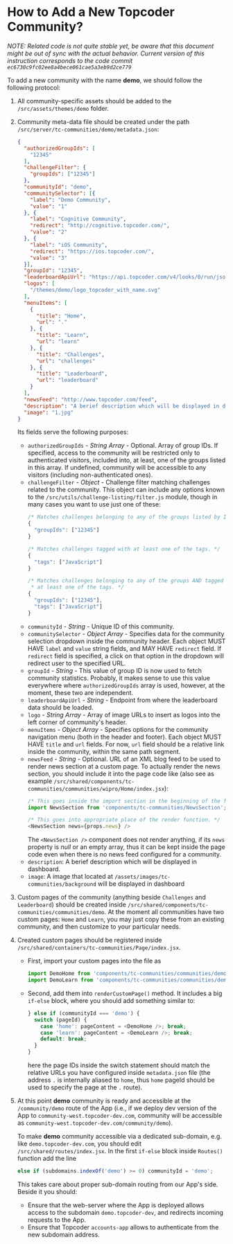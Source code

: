 # How to Add a New Topcoder Community?
*NOTE: Related code is not quite stable yet, be aware that this document might be out of sync with the actual behavior. Current version of this instruction corresponds to the code commit `ec6730c9fc02ee8a4bece061cae5a3eb9d2ce779`*

To add a new community with the name **demo**, we should follow the following protocol:

1.  All community-specific assets should be added to the `/src/assets/themes/demo` folder.
2.  Community meta-data file should be created under the path `/src/server/tc-communities/demo/metadata.json`:
    ```json
    {
      "authorizedGroupIds": [
        "12345"
      ],
      "challengeFilter": {
        "groupIds": ["12345"]
      },
      "communityId": "demo",
      "communitySelector": [{
        "label": "Demo Community",
        "value": "1"
      }, {
        "label": "Cognitive Community",
        "redirect": "http://cognitive.topcoder.com/",
        "value": "2"
      }, {
        "label": "iOS Community",
        "redirect": "https://ios.topcoder.com/",
        "value": "3"
      }],
      "groupId": "12345",
      "leaderboardApiUrl": "https://api.topcoder.com/v4/looks/0/run/json/",
      "logos": [
        "/themes/demo/logo_topcoder_with_name.svg"
      ],
      "menuItems": [
        {
          "title": "Home",
          "url": "."
        }, {
          "title": "Learn",
          "url": "learn"
        }, {
          "title": "Challenges",
          "url": "challenges"
        }, {
          "title": "Leaderboard",
          "url": "leaderboard"
        }
      ],
      "newsFeed": "http://www.topcoder.com/feed",
      "description": "A berief description which will be displayed in dashboard",
      "image": "1.jpg"
    }
    ```
    Its fields serve the following purposes:
    -   `authorizedGroupIds` - *String Array* - Optional. Array of group IDs. If specified, access to the community will be restricted only to authenticated visitors, included into, at least, one of the groups listed in this array. If undefined, community will be accessible to any visitors (including non-authenticated ones).
    -   `challengeFilter` - *Object* - Challenge filter matching challenges related to the community. This object can include any options known to the `/src/utils/challenge-listing/filter.js` module, though in many cases you want to use just one of these:
        ```js
        /* Matches challenges belonging to any of the groups listed by ID. */
        {
          "groupIds": ["12345"]
        }

        /* Matches challenges tagged with at least one of the tags. */
        {
          "tags": ["JavaScript"]
        }

        /* Matches challenges belonging to any of the groups AND tagged with
         * at least one of the tags. */
        {
          "groupIds": ["12345"],
          "tags": ["JavaScript"]
        }
        ```
    -   `communityId` - *String* - Unique ID of this community.
    -   `communitySelector` - *Object Array* - Specifies data for the community selection dropdown inside the community header. Each object MUST HAVE `label` and `value` string fields, and MAY HAVE `redirect` field. If `redirect` field is specified, a click on that option in the dropdown will redirect user to the specified URL.
    -   `groupId` - *String* - This value of group ID is now used to fetch community statistics. Probably, it makes sense to use this value everywhere where `authorizedGroupIds` array is used, however, at the moment, these two are independent.
    -   `leaderboardApiUrl` - *String* - Endpoint from where the leaderboard data should be loaded.
    -   `logo` - *String Array* - Array of image URLs to insert as logos into the left corner of community's header.
    -   `menuItems` - *Object Array* - Specifies options for the community navigation menu (both in the header and footer). Each object MUST HAVE `title` and `url` fields. For now, `url` field should be a relative link inside the community, within the same path segment.
    -   `newsFeed` - *String* - Optional. URL of an XML blog feed to be used to render news section at a custom page. To actually render the news section, you should include it into the page code like (also see as example `/src/shared/components/tc-communities/communities/wipro/Home/index.jsx`):
        ``` js
        /* This goes inside the import section in the beginning of the file. */
        import NewsSection from 'components/tc-communities/NewsSection';

        /* This goes into appropriate place of the render function. */
        <NewsSection news={props.news} />
        ```
        The `<NewsSection />` component does not render anything, if its `news` property is *null* or an empty array, thus it can be kept inside the page code even when there is no news feed configured for a community.
    - `description`: A berief description which will be displayed in dashboard.
    - `image`: A image that located at `/assets/images/tc-communities/background` will be displayed in dashboard
3.  Custom pages of the community (anything beside `Challenges` and `Leaderboard`) should be created inside `/src/shared/components/tc-communities/communities/demo`. At the moment all communities have two custom pages: `Home` and `Learn`, you may just copy these from an existing community, and then customize to your particular needs.
4.  Created custom pages should be registered inside `/src/shared/containers/tc-communities/Page/index.jsx`.
    -   First, import your custom pages into the file as
        ```js
        import DemoHome from 'components/tc-communities/communities/demo/Home';
        import DemoLearn from 'components/tc-communities/communities/demo/Learn';
        ```
    -   Second, add them into `renderCustomPage()` method. It includes a big `if-else` block, where you should add something similar to:
        ```js
        } else if (communityId === 'demo') {
          switch (pageId) {
            case 'home': pageContent = <DemoHome />; break;
            case 'learn': pageContent = <DemoLearn />; break;
            default: break;
          }
        }
        ```
        here the page IDs inside the switch statement should match the relative URLs you have configured inside `metadata.json` file (the address `.` is internally aliased to `home`, thus `home` pageId should be used to specify the page at the `.` route).

5.  At this point **demo** community is ready and accessible at the `/community/demo` route of the App (i.e., if we deploy dev version of the App to `community-west.topcoder-dev.com`, community will be accessible as `community-west.topcoder-dev.com/community/demo`).

    To make **demo** community accessible via a dedicated sub-domain, e.g. like `demo.topcoder-dev.com`, you should edit `/src/shared/routes/index.jsx`. In the first `if-else` block inside `Routes()` function add the line
    ```js
    else if (subdomains.indexOf('demo') >= 0) communityId = 'demo';
    ```
    This takes care about proper sub-domain routing from our App's side. Beside it you should:
    -   Ensure that the web-server where the App is deployed allows access to the subdomain `demo.topcoder-dev`, and redirects incoming requests to the App.
    -   Ensure that Topcoder `accounts-app` allows to authenticate from the new subdomain address.
